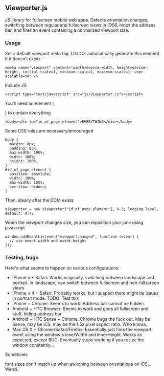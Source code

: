 ## Viewporter.js

JS library for fullscreen mobile web apps. Detects orientation changes, switching between regular and fullscreen views in iOS6, hides the address bar, and fires an event containing a normalized viewport size.

### Usage

Set a default viewport meta tag. (TODO: automatically generate this element if it doesn't exist)

    <meta name="viewport" content="width=device-width, height=device-height, initial-scale=1, minimum-scale=1, maximum-scale=1, user-scalable=no" />

Include JS

    <script type="text/javascript" src="js/viewporter.js"></script>

You'll need an element (<div>) to contain everything

    <body><div id="id_of_page_element">EVERYTHING</div></body>

Some CSS rules are necessary/encouraged

    body {
      margin: 0px;
      padding: 0px;
      max-width: 100%;
      width: 100%;
      height: 100%;
    }
    #id_of_page_element {
      position: absolute;
      width: 100%;
      max-width: 100%;
      overflow: hidden;
    }

Then, ideally after the DOM exists

    viewporter = new Viewporter("id_of_page_element"[, 0-2; logging level, default: 0]);

When the viewport changes size, you can reposition your junk using javascript

    window.addEventListener("viewportchanged", function (event) {
      // use event.width and event.height
    });

### Testing, bugs

Here's what seems to happen on various configurations:

* iPhone 5 + Safari: Works magically, switching between landscape and portrait. In landscape, can switch between fullscreen and non-fullscreen views
* iPhone ≤ 4 + Safari: Probably works, but I suspect there might be issues in portrait mode. TODO: Test this
* iPhone + Chrome: Seems to work. Address bar cannot be hidden.
* Android + HTC Browser: Seems to work and goes all fullscreen and stuff, hiding address bar
* Android + HTC Sense + Chrome: Chrome bugs the fuck out. May be Sense, may be ICS, may be the 1.5x pixel aspect ratio. Who knows.
* Mac OS X + Chrome/Safari/Firefox: Essentially just fires the viewport event using the window's innerWidth and innerHeight. Works as expected, except BUG: Eventually stops working if you resize the window constantly...

Sometimes <p> font sizes don't match up when switching between orientations on iOS... Weird.
